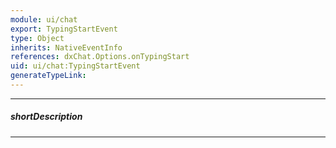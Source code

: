 ```yaml
---
module: ui/chat
export: TypingStartEvent
type: Object
inherits: NativeEventInfo
references: dxChat.Options.onTypingStart
uid: ui/chat:TypingStartEvent
generateTypeLink: 
---
```

---
##### shortDescription
<!-- Description goes here -->

---
<!-- Description goes here -->